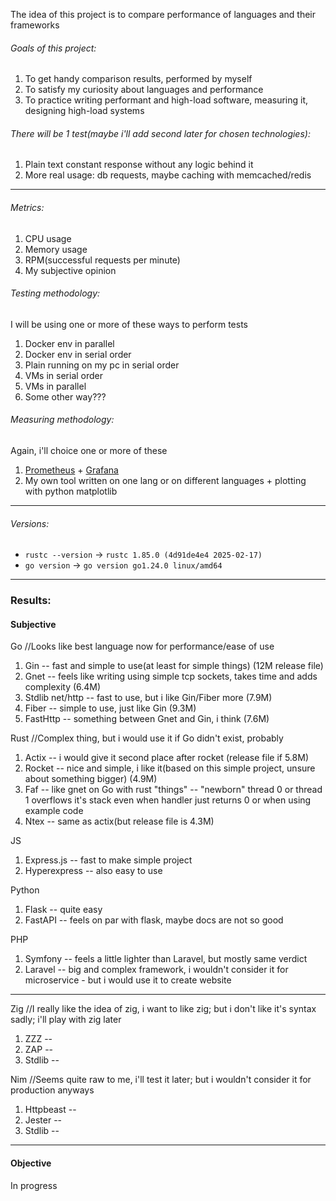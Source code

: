 The idea of this project is to compare performance of languages and their frameworks

###### Goals of this project:
1. To get handy comparison results, performed by myself
2. To satisfy my curiosity about languages and performance
3. To practice writing performant and high-load software, measuring it, designing high-load systems

###### There will be 1 test(maybe i'll add second later for chosen technologies):
1. Plain text constant response without any logic behind it
2. More real usage: db requests, maybe caching with memcached/redis

---

###### Metrics:
1. CPU usage
2. Memory usage
3. RPM(successful requests per minute)
4. My subjective opinion

###### Testing methodology:
I will be using one or more of these ways to perform tests
1. Docker env in parallel
2. Docker env in serial order
3. Plain running on my pc in serial order
4. VMs in serial order
5. VMs in parallel
6. Some other way???

###### Measuring methodology:
Again, i'll choice one or more of these
1. [Prometheus](https://prometheus.io) + [Grafana](https://grafana.com/)
2. My own tool written on one lang or on different languages + plotting with python matplotlib

---

###### Versions:
 - `rustc --version` -> `rustc 1.85.0 (4d91de4e4 2025-02-17)`
 - `go version` -> `go version go1.24.0 linux/amd64`

---

### Results:

#### Subjective
Go //Looks like best language now for performance/ease of use
1. Gin -- fast and simple to use(at least for simple things) (12M release file)
2. Gnet -- feels like writing using simple tcp sockets, takes time and adds complexity (6.4M)
3. Stdlib net/http -- fast to use, but i like Gin/Fiber more (7.9M)
4. Fiber -- simple to use, just like Gin (9.3M)
5. FastHttp -- something between Gnet and Gin, i think (7.6M)

Rust //Complex thing, but i would use it if Go didn't exist, probably 
1. Actix -- i would give it second place after rocket (release file if 5.8M)
2. Rocket -- nice and simple, i like it(based on this simple project, unsure about something bigger) (4.9M)
3. Faf -- like gnet on Go with rust "things" -- "newborn" thread 0 or thread 1 overflows it's stack even when handler just returns 0 or when using example code
4. Ntex -- same as actix(but release file is 4.3M)

JS
1. Express.js -- fast to make simple project
2. Hyperexpress -- also easy to use

Python
1. Flask -- quite easy
2. FastAPI -- feels on par with flask, maybe docs are not so good

PHP
1. Symfony -- feels a little lighter than Laravel, but mostly same verdict
2. Laravel -- big and complex framework, i wouldn't consider it for microservice - but i would use it to create website

---

Zig //I really like the idea of zig, i want to like zig; but i don't like it's syntax sadly; i'll play with zig later
1. ZZZ -- 
2. ZAP -- 
3. Stdlib -- 

Nim //Seems quite raw to me, i'll test it later; but i wouldn't consider it for production anyways
1. Httpbeast -- 
2. Jester -- 
3. Stdlib -- 

---

#### Objective
In progress

